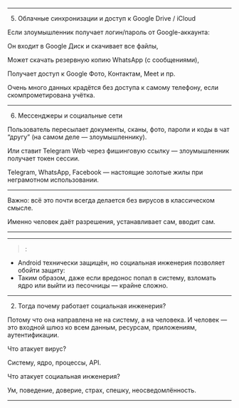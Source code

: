 



**********************************************************
5. Облачные синхронизации и доступ к Google Drive / iCloud

Если злоумышленник получает логин/пароль от Google-аккаунта:

Он входит в Google Диск и скачивает все файлы,

Может скачать резервную копию WhatsApp (с сообщениями),

Получает доступ к Google Фото, Контактам, Meet и пр.



 Очень много данных крадётся без доступа к самому телефону, 
 если скомпрометирована учётка.


---

6.  Мессенджеры и социальные сети

Пользователь пересылает документы, сканы, фото, пароли 
и коды в чат “другу” (на самом деле — злоумышленнику).

Или ставит Telegram Web через фишинговую ссылку — 
злоумышленник получает токен сессии.


 Telegram, WhatsApp, Facebook — настоящие золотые жилы 
 при неграмотном использовании.


---

 Важно: всё это почти всегда делается без вирусов в классическом смысле.

Именно человек даёт разрешения, устанавливает сам, вводит сам.

**********************************************************


**********************************************************
> :
* Android технически защищён, но социальная инженерия позволяет обойти защиту:
* Таким образом, даже если вредонос попал в систему, 
взломать ядро или выйти из песочницы — крайне сложно.


**********************************************************

2. Тогда почему работает социальная инженерия?

Потому что она направлена не на систему, а на человека.
И человек — это входной шлюз ко всем данным, ресурсам, приложениям, аутентификации.

Что атакует вирус?

Систему, ядро, процессы, API.


Что атакует социальная инженерия?

Ум, поведение, доверие, страх, спешку, неосведомлённость.

**********************************************************